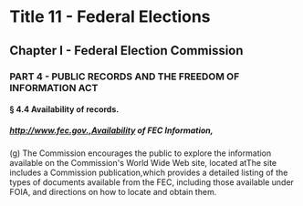 
# Title 11 - Federal Elections
## Chapter I - Federal Election Commission
### PART 4 - PUBLIC RECORDS AND THE FREEDOM OF INFORMATION ACT
#### § 4.4 Availability of records.
##### http://www.fec.gov.,Availability of FEC Information,

(g) The Commission encourages the public to explore the information available on the Commission's World Wide Web site, located atThe site includes a Commission publication,which provides a detailed listing of the types of documents available from the FEC, including those available under FOIA, and directions on how to locate and obtain them.
